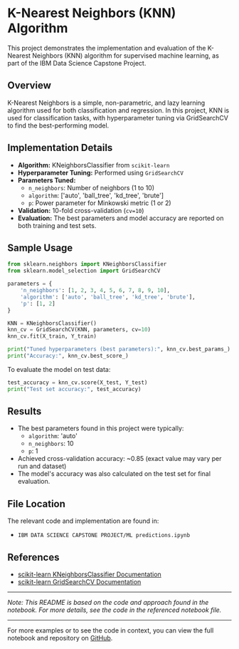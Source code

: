 # K-Nearest Neighbors (KNN) Algorithm

This project demonstrates the implementation and evaluation of the K-Nearest Neighbors (KNN) algorithm for supervised machine learning, as part of the IBM Data Science Capstone Project.

## Overview

K-Nearest Neighbors is a simple, non-parametric, and lazy learning algorithm used for both classification and regression. In this project, KNN is used for classification tasks, with hyperparameter tuning via GridSearchCV to find the best-performing model.

## Implementation Details

- **Algorithm:** KNeighborsClassifier from `scikit-learn`
- **Hyperparameter Tuning:** Performed using `GridSearchCV`
- **Parameters Tuned:**
  - `n_neighbors`: Number of neighbors (1 to 10)
  - `algorithm`: ['auto', 'ball_tree', 'kd_tree', 'brute']
  - `p`: Power parameter for Minkowski metric (1 or 2)
- **Validation:** 10-fold cross-validation (`cv=10`)
- **Evaluation:** The best parameters and model accuracy are reported on both training and test sets.

## Sample Usage

```python
from sklearn.neighbors import KNeighborsClassifier
from sklearn.model_selection import GridSearchCV

parameters = {
    'n_neighbors': [1, 2, 3, 4, 5, 6, 7, 8, 9, 10],
    'algorithm': ['auto', 'ball_tree', 'kd_tree', 'brute'],
    'p': [1, 2]
}

KNN = KNeighborsClassifier()
knn_cv = GridSearchCV(KNN, parameters, cv=10)
knn_cv.fit(X_train, Y_train)

print("Tuned hyperparameters (best parameters):", knn_cv.best_params_)
print("Accuracy:", knn_cv.best_score_)
```

To evaluate the model on test data:
```python
test_accuracy = knn_cv.score(X_test, Y_test)
print("Test set accuracy:", test_accuracy)
```

## Results

- The best parameters found in this project were typically:
  - `algorithm`: 'auto'
  - `n_neighbors`: 10
  - `p`: 1
- Achieved cross-validation accuracy: ~0.85 (exact value may vary per run and dataset)
- The model's accuracy was also calculated on the test set for final evaluation.

## File Location

The relevant code and implementation are found in:
- `IBM DATA SCIENCE CAPSTONE PROJECT/ML predictions.ipynb`

## References

- [scikit-learn KNeighborsClassifier Documentation](https://scikit-learn.org/stable/modules/generated/sklearn.neighbors.KNeighborsClassifier.html)
- [scikit-learn GridSearchCV Documentation](https://scikit-learn.org/stable/modules/generated/sklearn.model_selection.GridSearchCV.html)

---

*Note: This README is based on the code and approach found in the notebook. For more details, see the code in the referenced notebook file.*

---

For more examples or to see the code in context, you can view the full notebook and repository on [GitHub](https://github.com/aryanaarav/Projects/search?q=knn).
